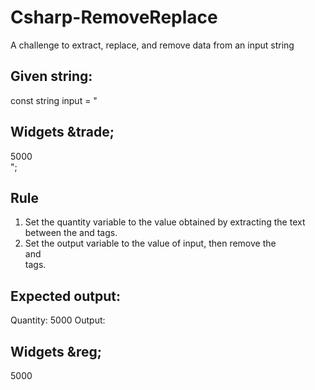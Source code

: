 # Csharp-RemoveReplace
A challenge to extract, replace, and remove data from an input string

Given string:
----------------------------
const string input = "<div><h2>Widgets \&trade;</h2><span>5000</span></div>";

Rule
----------------------------
1. Set the quantity variable to the value obtained by extracting the text between the <span> and </span> tags.
2. Set the output variable to the value of input, then remove the <div> and </div> tags.

Expected output:
----------------------------
Quantity: 5000
Output: <h2>Widgets \&reg;</h2><span>5000</span>
